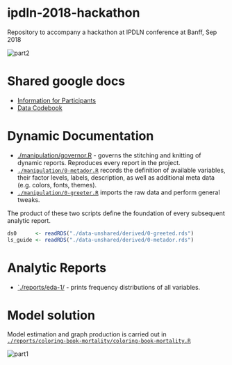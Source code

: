 # ipdln-2018-hackathon
Repository to accompany a hackathon at IPDLN conference at Banff, Sep 2018


![part2][part2]



# Shared google docs

- [Information for Participants][info_participants] 
- [Data Codebook][data_codebook]

# Dynamic Documentation
- [./manipulation/governor.R][governor] - governs the stitching and knitting of dynamic reports. Reproduces every report in the project. 
- [`./manipulation/0-metador.R`][0-meta-report] records the definition of available variables, their factor levels, labels, description, as well as additional meta data (e.g. colors, fonts, themes). 
- [`./manipulation/0-greeter.R`][0-greeter-report] imports the raw data and perform general tweaks.

The product of these two scripts define the foundation of every subsequent analytic report. 
```r
ds0      <- readRDS("./data-unshared/derived/0-greeted.rds")
ls_guide <- readRDS("./data-unshared/derived/0-metador.rds")

```

# Analytic Reports

- [`./reports/eda-1/][eda1] - prints frequency distributions of all variables. 

# Model solution

Model estimation and graph production is carried out in [`./reports/coloring-book-mortality/coloring-book-mortality.R`][colorbook]

[colorbook]:https://github.com/andkov/ipdln-2018-hackathon/blob/master/reports/coloring-book-mortality/coloring-book-mortality.R
![part1][part1]


[info_participants]:https://drive.google.com/open?id=1OwqD0gHfuTQeBwqh4fkgkR7r-jUXuSzM
[data_codebook]:https://drive.google.com/open?id=10idMxy8eX8nTHr6wr2Q40x4XOP3Y5ck7

[governor]:https://github.com/andkov/ipdln-2018-hackathon/blob/master/manipulation/governor.R
[0-meta-report]:https://rawgit.com/andkov/ipdln-2018-hackathon/master/manipulation/stitched-output/0-metador.html
[0-greeter-report]:https://rawgit.com/andkov/ipdln-2018-hackathon/master/manipulation/stitched-output/0-greeter.html
[eda1]:https://rawgit.com/andkov/ipdln-2018-hackathon/master/reports/eda-1/eda-1.html
[part1]:https://raw.githubusercontent.com/andkov/ipdln-2018-hackathon/master/reports/coloring-book-mortality/results-part-1.gif
[part2]:https://raw.githubusercontent.com/andkov/ipdln-2018-hackathon/master/reports/coloring-book-mortality/results-part-2.gif

